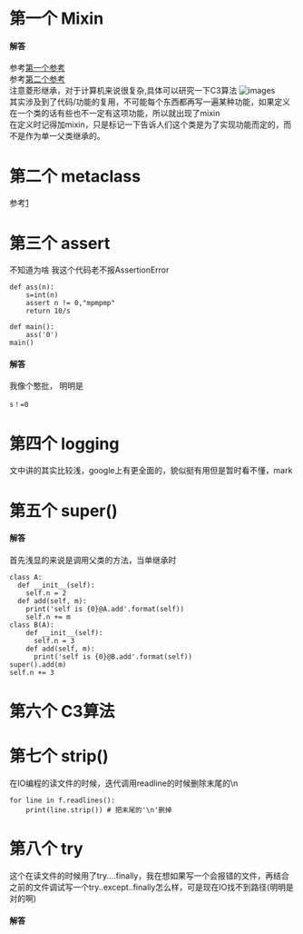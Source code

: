 第一个  Mixin
======

#### 解答
参考[第一个参考](http://www.cnblogs.com/xybaby/p/6484262.html)<br>
参考[第二个参考](https://www.cnblogs.com/aademeng/articles/7262520.html)<br>
注意菱形继承，对于计算机来说很复杂,具体可以研究一下C3算法
![images](https://images2015.cnblogs.com/blog/1089769/201703/1089769-20170301150214126-933245747.png)<br>
其实涉及到了代码/功能的复用，不可能每个东西都再写一遍某种功能，如果定义在一个类的话有些也不一定有这项功能，所以就出现了mixin<br>
在定义时记得加mixin，只是标记一下告诉人们这个类是为了实现功能而定的，而不是作为单一父类继承的。


第二个 metaclass
==========
参考[1](http://blog.jobbole.com/21351/)


第三个 assert
=======
不知道为啥 我这个代码老不报AssertionError
```
def ass(n):
    s=int(n)
    assert n != 0,"mpmpmp"
    return 10/s

def main():
    ass('0')
main()
```

#### 解答
我像个憨批， 明明是
```
s！=0  
```

第四个 logging
=========
文中讲的其实比较浅，google上有更全面的，貌似挺有用但是暂时看不懂，mark


第五个  super()
=========
#### 解答
首先浅显的来说是调用父类的方法，当单继承时<br>
```
class A:
  def __init__(self):
    self.n = 2 
  def add(self, m):
    print('self is {0}@A.add'.format(self)) 
    self.n += m
class B(A):
    def __init__(self): 
      self.n = 3 
    def add(self, m):
      print('self is {0}@B.add'.format(self))
super().add(m) 
self.n += 3
```
第六个 C3算法
===========
 

第七个 strip()
=========
在IO编程的读文件的时候，迭代调用readline的时候删除末尾的\n<br>
```
for line in f.readlines():
    print(line.strip()) # 把末尾的'\n'删掉
```


第八个 try
====
这个在读文件的时候用了try....finally，我在想如果写一个会报错的文件，再结合之前的文件调试写一个try..except..finally怎么样，可是现在IO找不到路径(明明是对的啊)
#### 解答



